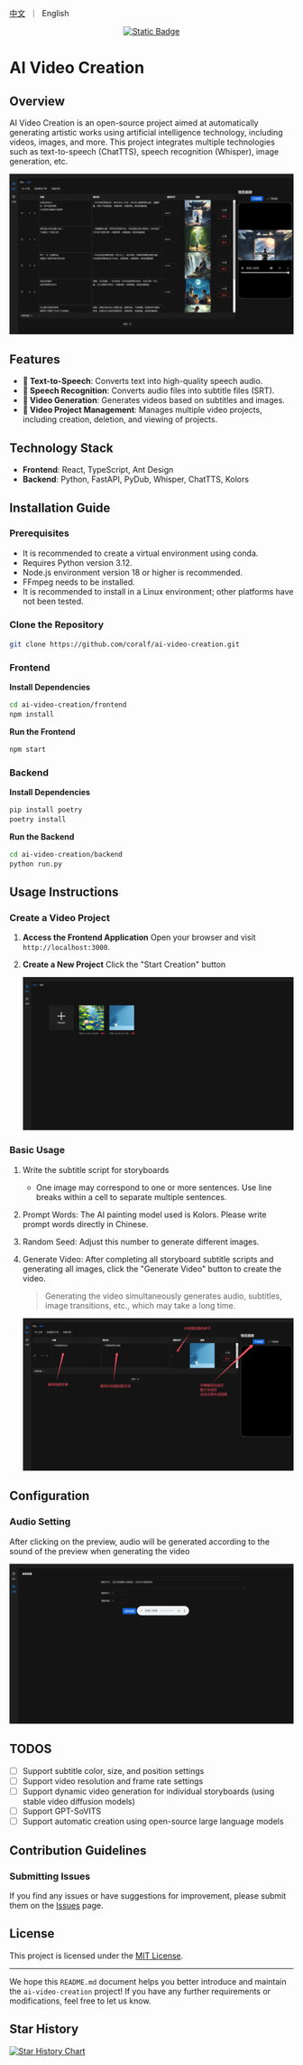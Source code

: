 <p align="left">
    <a href="README.md">中文</a>&nbsp ｜ &nbspEnglish
</p>
<div align="center">
  <a href='https://github.com/coralf/ai-video-creation'><img alt="Static Badge" src="https://img.shields.io/badge/AI%20Creation-github-brightgreen?link=https%3A%2F%2Fgithub.com%2Fcoralf%2Fai-video-creation"></a>
</div>

# AI Video Creation

## Overview

AI Video Creation is an open-source project aimed at automatically generating artistic works using artificial intelligence technology, including videos, images, and more. This project integrates multiple technologies such as text-to-speech (ChatTTS), speech recognition (Whisper), image generation, etc.

<div align="center">
  <img src="./assets/image_1.png">
</div>

## Features

- **🚀 Text-to-Speech**: Converts text into high-quality speech audio.
- **🚀 Speech Recognition**: Converts audio files into subtitle files (SRT).
- **🚀 Video Generation**: Generates videos based on subtitles and images.
- **🚀 Video Project Management**: Manages multiple video projects, including creation, deletion, and viewing of projects.

## Technology Stack

- **Frontend**: React, TypeScript, Ant Design
- **Backend**: Python, FastAPI, PyDub, Whisper, ChatTTS, Kolors

## Installation Guide

### Prerequisites
* It is recommended to create a virtual environment using conda.
* Requires Python version 3.12.
* Node.js environment version 18 or higher is recommended.
* FFmpeg needs to be installed.
* It is recommended to install in a Linux environment; other platforms have not been tested.

### Clone the Repository

```bash
git clone https://github.com/coralf/ai-video-creation.git
```

### Frontend

**Install Dependencies**
```bash
cd ai-video-creation/frontend
npm install
```

**Run the Frontend**
```bash
npm start
```

### Backend

**Install Dependencies**
```bash
pip install poetry
poetry install
```

**Run the Backend**
```bash
cd ai-video-creation/backend
python run.py
```

## Usage Instructions

### Create a Video Project

1. **Access the Frontend Application**
   Open your browser and visit `http://localhost:3000`.

2. **Create a New Project**
   Click the "Start Creation" button
   <div align="center">
       <img src="./assets/image_create_project.png"/>
   </div>

### Basic Usage
1. Write the subtitle script for storyboards
   * One image may correspond to one or more sentences. Use line breaks within a cell to separate multiple sentences.

2. Prompt Words: The AI painting model used is Kolors. Please write prompt words directly in Chinese.

3. Random Seed: Adjust this number to generate different images.

4. Generate Video: After completing all storyboard subtitle scripts and generating all images, click the "Generate Video" button to create the video.
   > Generating the video simultaneously generates audio, subtitles, image transitions, etc., which may take a long time.
   <div align="center">
       <img src="./assets/image_basic_use.png"/>
   </div>

## Configuration
### Audio Setting
After clicking on the preview, audio will be generated according to the sound of the preview when generating the video
    <div align="center">
        <img src="./assets/image_setting.png"/>
    </div>

## TODOS
- [ ] Support subtitle color, size, and position settings
- [ ] Support video resolution and frame rate settings
- [ ] Support dynamic video generation for individual storyboards (using stable video diffusion models)
- [ ] Support GPT-SoVITS
- [ ] Support automatic creation using open-source large language models

## Contribution Guidelines

### Submitting Issues

If you find any issues or have suggestions for improvement, please submit them on the [Issues](https://github.com/coralf/ai-video-creation/issues) page.

## License

This project is licensed under the [MIT License](LICENSE).

---

We hope this `README.md` document helps you better introduce and maintain the `ai-video-creation` project! If you have any further requirements or modifications, feel free to let us know.

## Star History

[![Star History Chart](https://api.star-history.com/svg?repos=coralf/ai-video-creation&type=Date)](https://star-history.com/#coralf/ai-video-creation&Date)